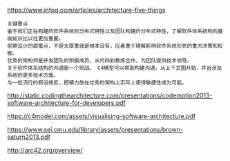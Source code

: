 https://www.infoq.com/articles/architecture-five-things

```
关键要点
鉴于我们正在构建的软件系统的分布式特性以及团队构建的分布式特性，了解软件体系结构的基础知识比以往更加重要。
前期设计的甜蜜点，不是太厚重就是根本没有，应着重于理解影响软件系统形状的重大决策和权衡。
优秀的架构师是开发团队的积极成员，从代码到教练合作，为团队提供技术领导。
关于软件体系结构的沟通是一个挑战。 C4模型可以帮助构建沟通，从上下文图开始，并且涉及系统的更多技术方面。
与一些流行的假设相反，把精力放在优秀的架构上实际上使得敏捷性成为可能。
```

http://static.codingthearchitecture.com/presentations/codemotion2013-software-architecture-for-developers.pdf

https://c4model.com/assets/visualising-software-architecture.pdf

https://www.sei.cmu.edu/library/assets/presentations/brown-saturn2013.pdf

http://arc42.org/overview/
